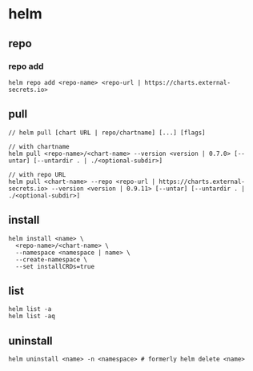 # helm

## repo

### repo add
```
helm repo add <repo-name> <repo-url | https://charts.external-secrets.io>
```

## pull

```
// helm pull [chart URL | repo/chartname] [...] [flags]

// with chartname
helm pull <repo-name>/<chart-name> --version <version | 0.7.0> [--untar] [--untardir . | ./<optional-subdir>]

// with repo URL
helm pull <chart-name> --repo <repo-url | https://charts.external-secrets.io> --version <version | 0.9.11> [--untar] [--untardir . | ./<optional-subdir>]
```

## install
```
helm install <name> \
  <repo-name>/<chart-name> \
  --namespace <namespace | name> \
  --create-namespace \
  --set installCRDs=true
```

## list

```
helm list -a
helm list -aq
```

## uninstall

```
helm uninstall <name> -n <namespace> # formerly helm delete <name>
```
